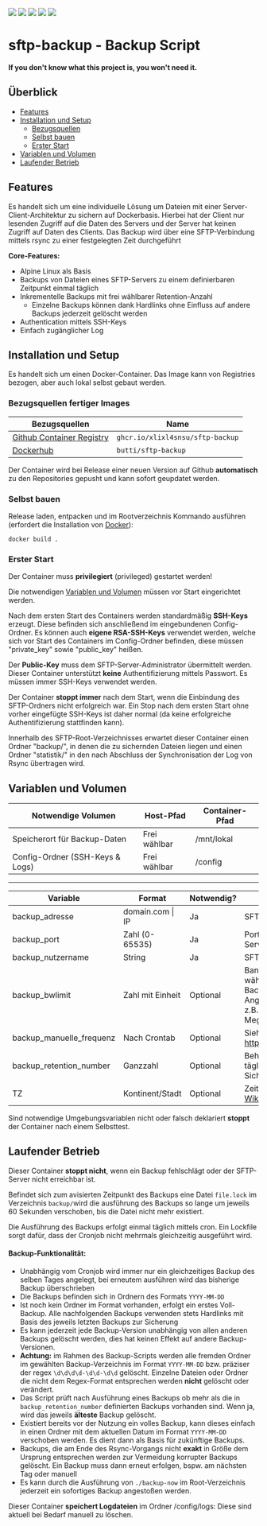 


![](https://img.shields.io/github/workflow/status/XLixl4snSU/sftp-backup/Docker?style=for-the-badge)
![](https://img.shields.io/github/release-date/XLixl4snSU/sftp-backup?style=for-the-badge)
![](https://img.shields.io/docker/v/butti/sftp-backup/latest?style=for-the-badge)
![](https://img.shields.io/docker/image-size/butti/sftp-backup/latest?style=for-the-badge)
![](https://img.shields.io/docker/pulls/butti/sftp-backup?style=for-the-badge)
# sftp-backup - Backup Script
**If you don't know what this project is, you won't need it.**

## Überblick
- [Features](#Features)
- [Installation und Setup](#Installation-und-Setup)
	- [Bezugsquellen](#Bezugsquellen-fertiger-Images)
	- [Selbst bauen](#Selbst-bauen)
	- [Erster Start](#Erster-Start)
- [Variablen und Volumen](#Variablen-und-Volumen)
- [Laufender Betrieb](#Laufender-Betrieb)

## Features
Es handelt sich um eine individuelle Lösung um Dateien mit einer Server-Client-Architektur zu sichern auf Dockerbasis. Hierbei hat der Client nur lesenden Zugriff auf die Daten des Servers und der Server hat keinen Zugriff auf Daten des Clients.
Das Backup wird über eine SFTP-Verbindung mittels rsync zu einer festgelegten Zeit durchgeführt

**Core-Features:**

 - Alpine Linux als Basis
 - Backups von Dateien eines SFTP-Servers zu einem definierbaren Zeitpunkt einmal täglich
 - Inkrementelle Backups mit frei wählbarer Retention-Anzahl
	 - Einzelne Backups können dank Hardlinks ohne Einfluss auf andere Backups jederzeit gelöscht werden
 - Authentication mittels SSH-Keys
 - Einfach zugänglicher Log
## Installation und Setup
Es handelt sich um einen Docker-Container. Das Image kann von Registries bezogen, aber auch lokal selbst gebaut werden.
### Bezugsquellen fertiger Images
|Bezugsquellen| Name |
|--|--|
|[Github Container Registry](https://github.com/XLixl4snSU/sftp-backup/pkgs/container/sftp-backup)|`ghcr.io/xlixl4snsu/sftp-backup`
| [Dockerhub](https://hub.docker.com/r/butti/sftp-backup) | `butti/sftp-backup` |

Der Container wird bei Release einer neuen Version auf Github **automatisch** zu den Repositories gepusht und kann sofort geupdatet werden.
### Selbst bauen
Release laden, entpacken und im Rootverzeichnis Kommando ausführen (erfordert die Installation von [Docker](https://docs.docker.com/engine/install/)):

    docker build .

### Erster Start
Der Container muss **privilegiert** (privileged) gestartet werden!

Die notwendigen [Variablen und Volumen](#Variablen-und-Volumen) müssen vor Start eingerichtet werden.

Nach dem ersten Start des Containers werden standardmäßig **SSH-Keys** erzeugt. Diese befinden sich anschließend im eingebundenen Config-Ordner.
Es können auch **eigene RSA-SSH-Keys** verwendet werden, welche sich vor Start des Containers im Config-Ordner befinden, diese müssen "private_key" sowie "public_key" heißen.

Der **Public-Key** muss dem SFTP-Server-Administrator übermittelt werden.
Dieser Container unterstützt **keine** Authentifizierung mittels Passwort. Es müssen immer SSH-Keys verwendet werden.

Der Container **stoppt immer** nach dem Start, wenn die Einbindung des SFTP-Ordners nicht erfolgreich war.
Ein Stop nach dem ersten Start ohne vorher eingefügte SSH-Keys ist daher normal (da keine erfolgreiche Authentifizierung stattfinden kann).

Innerhalb des SFTP-Root-Verzeichnisses erwartet dieser Container einen Ordner "backup/", in denen die zu sichernden Dateien liegen und einen Ordner "statistik/" in den nach Abschluss der Synchronisation der Log von Rsync übertragen wird.


## Variablen und Volumen

|Notwendige Volumen|Host-Pfad|Container-Pfad|
|--|--|--| 
|Speicherort für Backup-Daten|Frei wählbar|/mnt/lokal|
|Config-Ordner (SSH-Keys & Logs)|Frei wählbar|/config|
---
|Variable|Format|Notwendig?|Info|Standardwert
|--|--|--|--|--|
|backup_adresse|domain.com \| IP|Ja| SFTP-Server-URL|-
|backup_port|Zahl (0-65535)|Ja|Port des SFTP-Servers|-
|backup_nutzername|String|Ja|SFTP-Nutzername|-
|backup_bwlimit|Zahl mit Einheit|Optional|Bandbreitenlimit während des Backups. Mit Angabe der Einheit, z.B. MB = Megabyte|4M
|backup_manuelle_frequenz|Nach Crontab |Optional|Siehe https://crontab.guru|10 3 * * *
|backup_retention_number|Ganzzahl| Optional|Behält die letzten X täglichen Sicherungen|7
|TZ|Kontinent/Stadt|Optional|Zeitzone (siehe [Wikipedia](https://en.wikipedia.org/wiki/List_of_tz_database_time_zones))|Europe/Berlin

Sind notwendige Umgebungsvariablen nicht oder falsch deklariert **stoppt** der Container nach einem Selbsttest.


## Laufender Betrieb
Dieser Container **stoppt nicht**, wenn ein Backup fehlschlägt oder der SFTP-Server nicht erreichbar ist. 

Befindet sich zum avisierten Zeitpunkt des Backups eine Datei `file.lock` im Verzeichnis `backup/`wird die ausführung des Backups so lange um jeweils 60 Sekunden verschoben, bis die Datei nicht mehr existiert.

Die Ausführung des Backups erfolgt einmal täglich mittels cron. Ein Lockfile sorgt dafür, dass der Cronjob nicht mehrmals gleichzeitig ausgeführt wird.

#### Backup-Funktionalität:
- Unabhängig vom Cronjob wird immer nur ein gleichzeitiges Backup des selben Tages angelegt, bei erneutem ausführen wird das bisherige Backup überschrieben
- Die Backups befinden sich in Ordnern des Formats `YYYY-MM-DD`
- Ist noch kein Ordner im Format vorhanden, erfolgt ein erstes Voll-Backup. Alle nachfolgenden Backups verwenden stets Hardlinks mit Basis des jeweils letzten Backups zur Sicherung
- Es kann jederzeit jede Backup-Version unabhängig von allen anderen Backups gelöscht werden, dies hat keinen Effekt auf andere Backup-Versionen.
- **Achtung:** im Rahmen des Backup-Scripts werden alle fremden Ordner im gewählten Backup-Verzeichnis im Format `YYYY-MM-DD` bzw. präziser der regex `\d\d\d\d-\d\d-\d\d` gelöscht. Einzelne Dateien oder Ordner die nicht dem Regex-Format entsprechen werden **nicht** gelöscht oder verändert.
- Das Script prüft nach Ausführung eines Backups ob mehr als die in `backup_retention_number` definierten Backups vorhanden sind. Wenn ja, wird das jeweils **älteste** Backup gelöscht.
- Existiert bereits vor der Nutzung ein volles Backup, kann dieses einfach in einen Ordner mit dem aktuellen Datum im Format `YYYY-MM-DD` verschoben werden. Es dient dann als Basis für zukünftige Backups.
- Backups, die am Ende des Rsync-Vorgangs nicht **exakt** in Größe dem Ursprung entsprechen werden zur Vermeidung korrupter Backups gelöscht. Ein Backup muss dann erneut erfolgen, bspw. am nächsten Tag oder manuell
- Es kann durch die Ausführung von `./backup-now` im Root-Verzeichnis jederzeit ein sofortiges Backup angestoßen werden.

Dieser Container **speichert Logdateien** im Ordner /config/logs: Diese sind aktuell bei Bedarf manuell zu löschen.
